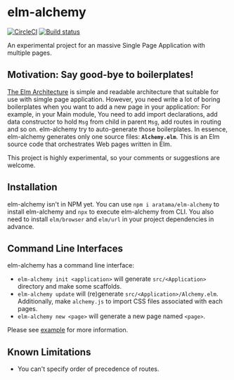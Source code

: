 # elm-alchemy

[![CircleCI](https://circleci.com/gh/aratama/elm-alchemy.svg?style=svg)](https://circleci.com/gh/aratama/elm-alchemy)
[![Build status](https://ci.appveyor.com/api/projects/status/8yvgjo92gk8jkw1j?svg=true)](https://ci.appveyor.com/project/aratama/elm-alchemy)

An experimental project for an massive Single Page Application with multiple pages.

## Motivation: Say good-bye to boilerplates!

[The Elm Architecture](https://guide.elm-lang.org/architecture/) is simple and readable architecture that suitable for use with simgle page application.
However, you need write a lot of boring boilerplates when you want to add a new page in your application: For example, in your Main module, You need to add import declarations, add data constructor to hold `Msg` from child in parent `Msg`, add routes in routing and so on. elm-alchemy try to auto-generate those boilerplates. In essence, elm-alchemy generates only one source files: **`Alchemy.elm`**. This is an Elm source code that orchestrates Web pages written in Elm.

This project is highly experimental, so your comments or suggestions are welcome.

## Installation

elm-alchemy isn't in NPM yet. You can use `npm i aratama/elm-alchemy` to install elm-alchemy and `npx` to execute elm-alchemy from CLI.
You also need to install `elm/browser` and `elm/url` in your project dependencies in advance.

## Command Line Interfaces

elm-alchemy has a command line interface:

- `elm-alchemy init <application>` will generate `src/<Application>` directory and make some scaffolds.
- `elm-alchemy update` will (re)generate `src/<Application>/Alchemy.elm`. Additionally, make `alchemy.js` to import CSS files associated with each pages.
- `elm-alchemy new <page>` will generate a new page named `<page>`.

Please see [example](example) for more information.

## Known Limitations

- You can't specify order of precedence of routes.
